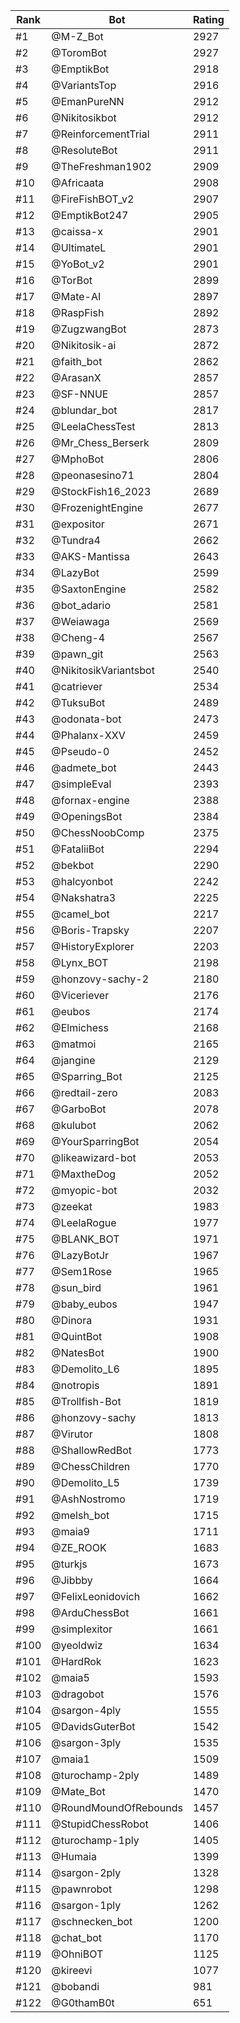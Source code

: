 Rank|Bot|Rating
---|---|---
#1|@M-Z_Bot|2927
#2|@ToromBot|2927
#3|@EmptikBot|2918
#4|@VariantsTop|2916
#5|@EmanPureNN|2912
#6|@Nikitosikbot|2912
#7|@ReinforcementTrial|2911
#8|@ResoluteBot|2911
#9|@TheFreshman1902|2909
#10|@Africaata|2908
#11|@FireFishBOT_v2|2907
#12|@EmptikBot247|2905
#13|@caissa-x|2901
#14|@UltimateL|2901
#15|@YoBot_v2|2901
#16|@TorBot|2899
#17|@Mate-AI|2897
#18|@RaspFish|2892
#19|@ZugzwangBot|2873
#20|@Nikitosik-ai|2872
#21|@faith_bot|2862
#22|@ArasanX|2857
#23|@SF-NNUE|2857
#24|@blundar_bot|2817
#25|@LeelaChessTest|2813
#26|@Mr_Chess_Berserk|2809
#27|@MphoBot|2806
#28|@peonasesino71|2804
#29|@StockFish16_2023|2689
#30|@FrozenightEngine|2677
#31|@expositor|2671
#32|@Tundra4|2662
#33|@AKS-Mantissa|2643
#34|@LazyBot|2599
#35|@SaxtonEngine|2582
#36|@bot_adario|2581
#37|@Weiawaga|2569
#38|@Cheng-4|2567
#39|@pawn_git|2563
#40|@NikitosikVariantsbot|2540
#41|@catriever|2534
#42|@TuksuBot|2489
#43|@odonata-bot|2473
#44|@Phalanx-XXV|2459
#45|@Pseudo-0|2452
#46|@admete_bot|2443
#47|@simpleEval|2393
#48|@fornax-engine|2388
#49|@OpeningsBot|2384
#50|@ChessNoobComp|2375
#51|@FataliiBot|2294
#52|@bekbot|2290
#53|@halcyonbot|2242
#54|@Nakshatra3|2225
#55|@camel_bot|2217
#56|@Boris-Trapsky|2207
#57|@HistoryExplorer|2203
#58|@Lynx_BOT|2198
#59|@honzovy-sachy-2|2180
#60|@Viceriever|2176
#61|@eubos|2174
#62|@Elmichess|2168
#63|@matmoi|2165
#64|@jangine|2129
#65|@Sparring_Bot|2125
#66|@redtail-zero|2083
#67|@GarboBot|2078
#68|@kulubot|2062
#69|@YourSparringBot|2054
#70|@likeawizard-bot|2053
#71|@MaxtheDog|2052
#72|@myopic-bot|2032
#73|@zeekat|1983
#74|@LeelaRogue|1977
#75|@BLANK_BOT|1971
#76|@LazyBotJr|1967
#77|@Sem1Rose|1965
#78|@sun_bird|1961
#79|@baby_eubos|1947
#80|@Dinora|1931
#81|@QuintBot|1908
#82|@NatesBot|1900
#83|@Demolito_L6|1895
#84|@notropis|1891
#85|@Trollfish-Bot|1819
#86|@honzovy-sachy|1813
#87|@Virutor|1808
#88|@ShallowRedBot|1773
#89|@ChessChildren|1770
#90|@Demolito_L5|1739
#91|@AshNostromo|1719
#92|@melsh_bot|1715
#93|@maia9|1711
#94|@ZE_ROOK|1683
#95|@turkjs|1673
#96|@Jibbby|1664
#97|@FelixLeonidovich|1662
#98|@ArduChessBot|1661
#99|@simplexitor|1661
#100|@yeoldwiz|1634
#101|@HardRok|1623
#102|@maia5|1593
#103|@dragobot|1576
#104|@sargon-4ply|1555
#105|@DavidsGuterBot|1542
#106|@sargon-3ply|1535
#107|@maia1|1509
#108|@turochamp-2ply|1489
#109|@Mate_Bot|1470
#110|@RoundMoundOfRebounds|1457
#111|@StupidChessRobot|1406
#112|@turochamp-1ply|1405
#113|@Humaia|1399
#114|@sargon-2ply|1328
#115|@pawnrobot|1298
#116|@sargon-1ply|1262
#117|@schnecken_bot|1200
#118|@chat_bot|1170
#119|@OhniBOT|1125
#120|@kireevi|1077
#121|@bobandi|981
#122|@G0thamB0t|651
